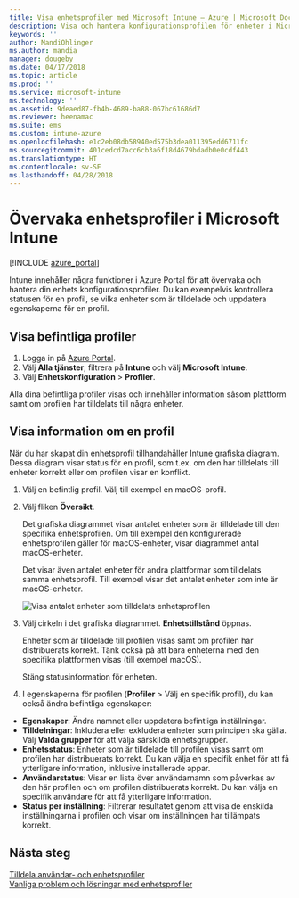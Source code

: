 ```yaml
---
title: Visa enhetsprofiler med Microsoft Intune – Azure | Microsoft Docs
description: Visa och hantera konfigurationsprofilen för enheter i Microsoft Intune och visa en grafisk karta över antalet enheter som är tilldelade till en profil och se vilka enheter som har profiler tilldelade eller distribuerade.
keywords: ''
author: MandiOhlinger
ms.author: mandia
manager: dougeby
ms.date: 04/17/2018
ms.topic: article
ms.prod: ''
ms.service: microsoft-intune
ms.technology: ''
ms.assetid: 9deaed87-fb4b-4689-ba88-067bc61686d7
ms.reviewer: heenamac
ms.suite: ems
ms.custom: intune-azure
ms.openlocfilehash: e1c2eb08db58940ed575b3dea011395edd6711fc
ms.sourcegitcommit: 401cedcd7acc6cb3a6f18d4679bdadb0e0cdf443
ms.translationtype: HT
ms.contentlocale: sv-SE
ms.lasthandoff: 04/28/2018
---
```

# <a name="monitor-device-profiles-in-microsoft-intune"></a>Övervaka enhetsprofiler i Microsoft Intune

[!INCLUDE [azure_portal](./includes/azure_portal.md)]

Intune innehåller några funktioner i Azure Portal för att övervaka och hantera din enhets konfigurationsprofiler. Du kan exempelvis kontrollera statusen för en profil, se vilka enheter som är tilldelade och uppdatera egenskaperna för en profil.

## <a name="view-existing-profiles"></a>Visa befintliga profiler

1. Logga in på [Azure Portal](https://portal.azure.com).
2. Välj **Alla tjänster**, filtrera på **Intune** och välj **Microsoft Intune**.
3. Välj **Enhetskonfiguration** > **Profiler**.

Alla dina befintliga profiler visas och innehåller information såsom plattform samt om profilen har tilldelats till några enheter.

## <a name="view-details-on-a-profile"></a>Visa information om en profil

När du har skapat din enhetsprofil tillhandahåller Intune grafiska diagram. Dessa diagram visar status för en profil, som t.ex. om den har tilldelats till enheter korrekt eller om profilen visar en konflikt.

1. Välj en befintlig profil. Välj till exempel en macOS-profil.
2. Välj fliken **Översikt**.

    Det grafiska diagrammet visar antalet enheter som är tilldelade till den specifika enhetsprofilen. Om till exempel den konfigurerade enhetsprofilen gäller för macOS-enheter, visar diagrammet antal macOS-enheter.

    Det visar även antalet enheter för andra plattformar som tilldelats samma enhetsprofil. Till exempel visar det antalet enheter som inte är macOS-enheter.

    ![Visa antalet enheter som tilldelats enhetsprofilen](./media/device-configuration-profile-graphical-chart.png)

3. Välj cirkeln i det grafiska diagrammet. **Enhetstillstånd** öppnas.

    Enheter som är tilldelade till profilen visas samt om profilen har distribuerats korrekt. Tänk också på att bara enheterna med den specifika plattformen visas (till exempel macOS).

    Stäng statusinformation för enheten.

4. I egenskaperna för profilen (**Profiler** > Välj en specifik profil), du kan också ändra befintliga egenskaper:
  - **Egenskaper**: Ändra namnet eller uppdatera befintliga inställningar.
  - **Tilldelningar**: Inkludera eller exkludera enheter som principen ska gälla. Välj **Valda grupper** för att välja särskilda enhetsgrupper.
  - **Enhetsstatus**: Enheter som är tilldelade till profilen visas samt om profilen har distribuerats korrekt. Du kan välja en specifik enhet för att få ytterligare information, inklusive installerade appar.
  - **Användarstatus**: Visar en lista över användarnamn som påverkas av den här profilen och om profilen distribuerats korrekt. Du kan välja en specifik användare för att få ytterligare information.
  - **Status per inställning**: Filtrerar resultatet genom att visa de enskilda inställningarna i profilen och visar om inställningen har tillämpats korrekt.

## <a name="next-steps"></a>Nästa steg
[Tilldela användar- och enhetsprofiler](device-profile-assign.md)  
[Vanliga problem och lösningar med enhetsprofiler](device-profile-troubleshoot.md)
